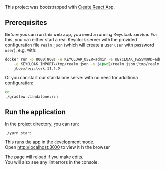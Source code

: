 This project was bootstrapped with [Create React App](https://github.com/facebook/create-react-app).

## Prerequisites

Before you can run this web app, you need a running Keycloak service.
For this, you can either start a real Keycloak server with the provided configuration file
`realm.json` (which will create a user `user` with password `user`), e.g. with:

```bash
docker run -p 8000:8080 -e KEYCLOAK_USER=admin -e KEYCLOAK_PASSWORD=admin \
    -e KEYCLOAK_IMPORT=/tmp/realm.json -v $(pwd)/realm.json:/tmp/realm.json \
    jboss/keycloak:11.0.0
```

Or you can start our standalone server with no need for additional configuration:

```bash
cd ..
./gradlew standalone:run
```

## Run the application

In the project directory, you can run:

`./yarn start`

This runs the app in the development mode.<br>
Open [http://localhost:3000](http://localhost:3000) to view it in the browser.

The page will reload if you make edits.<br>
You will also see any lint errors in the console.
